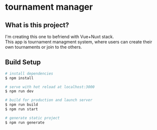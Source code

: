 # tournament manager
## What is this project?

I'm creating this one to befriend with Vue+Nuxt stack.<br />
This app is tournament managment system, where users can create their own tournaments or join to the others.

## Build Setup

```bash
# install dependencies
$ npm install

# serve with hot reload at localhost:3000
$ npm run dev

# build for production and launch server
$ npm run build
$ npm run start

# generate static project
$ npm run generate
```

